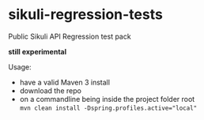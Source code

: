 # sikuli-regression-tests
Public Sikuli API Regression test pack

**still experimental**

Usage:
- have a valid Maven 3 install
- download the repo
- on a commandline being inside the project folder root<br>
`mvn clean install -Dspring.profiles.active="local"`
